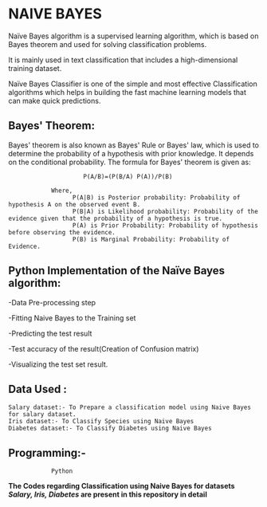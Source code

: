 # NAIVE BAYES

Naïve Bayes algorithm is a supervised learning algorithm, which is based on Bayes theorem and used for solving classification problems.

It is mainly used in text classification that includes a high-dimensional training dataset.

Naïve Bayes Classifier is one of the simple and most effective Classification algorithms which helps in building the fast machine learning models that can make quick predictions.

## Bayes' Theorem:

Bayes' theorem is also known as Bayes' Rule or Bayes' law, which is used to determine the probability of a hypothesis with prior knowledge. It depends on the conditional probability.
The formula for Bayes' theorem is given as:

                         P(A/B)=(P(B/A) P(A))/P(B)
       
                Where,
                      P(A|B) is Posterior probability: Probability of hypothesis A on the observed event B.
                      P(B|A) is Likelihood probability: Probability of the evidence given that the probability of a hypothesis is true.
                      P(A) is Prior Probability: Probability of hypothesis before observing the evidence.
                      P(B) is Marginal Probability: Probability of Evidence.


## Python Implementation of the Naïve Bayes algorithm:

-Data Pre-processing step

-Fitting Naive Bayes to the Training set

-Predicting the test result

-Test accuracy of the result(Creation of Confusion matrix)

-Visualizing the test set result.

## Data Used :
  	Salary dataset:- To Prepare a classification model using Naive Bayes for salary dataset.
    Iris dataset:- To Classify Species using Naive Bayes
    Diabetes dataset:- To Classify Diabetes using Naive Bayes


## Programming:- 
                Python
                
                
**The Codes regarding  Classification using Naive Bayes for datasets *Salary, Iris, Diabetes* are present in this repository in detail**
	
